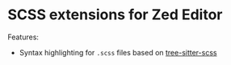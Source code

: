 # SCSS extensions for Zed Editor

Features:

- Syntax highlighting for `.scss` files based on [tree-sitter-scss](https://github.com/serenadeai/tree-sitter-scss)
